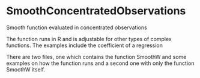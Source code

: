 # SmoothConcentratedObservations
Smooth function evaluated in concentrated observations

The function runs in R and is adjustable for other types of complex functions.
The examples include the coefficient of a regression

There are two files, one which contains the function SmoothW and some examples on how the function runs and a second one with only the function SmoothW itself.

